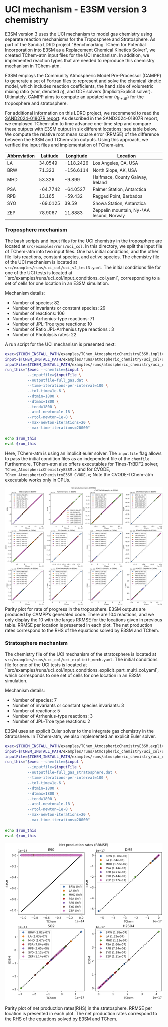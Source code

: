 # **UCI mechanism - E3SM version 3 chemistry**

E3SM version 3 uses the UCI mechanism to model gas chemistry using separate reaction mechanisms for the Troposphere and Stratosphere. As part of the Sandia LDRD project "Benchmarking TChem for Potential Incorporation into E3SM as a Replacement Chemical Kinetics Solver", we created TChem-atm input files for the UCI mechanism. In addition, we implemented reaction types that are needed to reproduce this chemistry mechanism in TChem-atm.

E3SM employs the Community Atmospheric Model Pre-Processor (CAMPP) to generate a set of Fortran files to represent and solve the chemical kinetic model, which includes reaction coefficients, the hand side of volumetric mixing ratio (vmr, denoted $\eta$), and ODE solvers (Implicit/Explicit solver). Ultimately, CAMPP aims to compute an updated vmr ($\eta_{t+\Delta t}$) for the troposphere and stratosphere.

For additional information on this LDRD project, we recommend to read the [SAND2024-01807R report](/../sand_report/QTI_tchemV1.pdf). As described in the SAND2024-01807R report, we employed TChem-atm to time advance one-time step and compare these outputs with E3SM output in six different locations; see table below. We compute the relative root mean square error (RRMSE) of the difference between the E3SM and TChem-atm outputs. Using this approach, we verified the input files and implementation of TChem-atm.

| Abbreviation | Latitude | Longitude | Location |
|--------------|----------|-----------|----------|
| LA | 34.0549 | -118.2426 | Los Angeles, CA, USA |
| BRW | 71.323 | -156.6114 | North Slope, AK, USA |
| MHD | 53.326 | -9.899 | Halfmace, County Galway, Ireland |
| PSA | -64.7742 | -64.0527 | Palmer Station, Antarctica |
| RPB | 13.165 | -59.432 | Ragged Point, Barbados |
| SYO | -69.0125 | 39.59 | Showa Station, Antarctica |
| ZEP | 78.9067 | 11.8883 | Zeppelin mountain, Ny-\AA lesund, Norway |


### **Troposphere mechanism**

The bash scripts and input files for the UCI chemistry in the troposphere are located at ``src/examples/runs/uci_col``. In this directory, we split the input file of TChem-atm into two input files. One has initial conditions, and the other file lists reactions, constant species, and active species. The chemistry file of the UCI mechanism is located at ``src/examples/runs/uci_col/uci_v2_test3.yaml``. The initial conditions file for one of the UCI tests is located at ``src/examples/runs/uci_col/input_conditions_col.yaml`, corresponding to a set of cells for one location in an E3SM simulation.

Mechanism details:

* Number of species: 82
* Number of invariants or constant species: 29
* Number of reactions: 106
* Number of Arrhenius-type reactions: 71
* Number of JPL-Troe type reactions: 10
* Number of Ratio JPL-Arrhenius type reactions : 3
* Number of Photolysis rates: 22

A run script for the UCI mechanism is presented next:

```bash
exec=$TCHEM_INSTALL_PATH/examples/TChem_AtmosphericChemistryE3SM.implicit_euler.x
input=$TCHEM_INSTALL_PATH/examples/runs/atmospheric_chemistry/uci_col/uci_v2_test3.yaml
inputFile=$TCHEM_INSTALL_PATH/examples/runs/atmospheric_chemistry/uci_col/input_conditions_multi_col.yaml
run_this="$exec --chemfile=$input \
          --inputfile=$inputFile \
          --outputfile=full_gas.dat \
          --time-iterations-per-interval=100 \
          --tol-time=1e-6 \
          --dtmin=1800 \
          --dtmax=1800 \
          --tend=1800 \
          --atol-newton=1e-18 \
          --rtol-newton=1e-8 \
          --max-newton-iterations=20 \
          --max-time-iterations=20000"

echo $run_this
eval $run_this
```

Here, TChem-atm is using an implicit euler solver. The ``inputfile`` flag allows to pass the initial condition files as an independent file of the ``chemfile``. Furthermore, TChem-atm also offers executables for Tines-TrBDF2 solver, ``TChem_AtmosphericChemistryE3SM.x`` and for CVODE, ``TChem_AtmosphericChemistryE3SM_CVODE.x``; Note the CVODE-TChem-atm executable works only in CPUs.

![E3SM vs TChem-atm Troposhere](figures/net_production_rate_worst.png)
Parity plot for rate of progress in the troposphere. E3SM outputs are produced by CAMPP’s generated code. There are 104 reactions, and we only display the 10 with the larges RRMSE for the locations given in previous table. RRMSE per location is presented in each plot. The net production rates correspond to the RHS of the equations solved by E3SM and TChem.


### **Stratosphere mechanism**

The chemistry file of the UCI mechanism of the stratosphere is located at ``src/examples/runs/uci_col/uci_explicit_mech.yaml``. The initial conditions file for one of the UCI tests is located at ``src/examples/runs/uci_col/input_conditions_explicit_part_multi_col.yaml`, which corresponds to one set of cells for one location in an E3SM simulation.

Mechanism details:

* Number of species: 7
* Number of invariants or constant species invariants: 3
* Number of reactions: 5
* Number of Arrhenius-type reactions: 3
* Number of JPL-Troe type reactions: 2

E3SM uses an explicit Euler solver to time integrate gas chemistry in the Stratoshere. In TChem-atm, we also implemented an explicit Euler solver.


```bash
exec=$TCHEM_INSTALL_PATH/examples/TChem_AtmosphericChemistryE3SM.explicit_euler.x
input=$TCHEM_INSTALL_PATH/examples/runs/atmospheric_chemistry/uci_col/uci_explicit_mech.yaml
inputFile=$TCHEM_INSTALL_PATH/examples/runs/atmospheric_chemistry/uci_col/input_conditions_explicit_part_multi_col.yaml
run_this="$exec --chemfile=$input \
          --inputfile=$inputFile \
          --outputfile=full_gas_stratosphere.dat \
          --time-iterations-per-interval=100 \
          --tol-time=1e-6 \
          --dtmin=1800 \
          --dtmax=1800 \
          --tend=1800 \
          --atol-newton=1e-18 \
          --rtol-newton=1e-8 \
          --max-newton-iterations=20 \
          --max-time-iterations=20000"

echo $run_this
eval $run_this
```

![E3SM vs TChem-atm Stratoshere](figures/net_production_rates_stratosphere.png)

Parity plot of net production rates(RHS) in the stratosphere. RRMSE per location is presented in each plot. The net production rates correspond to the RHS of the equations solved by E3SM and TChem.
